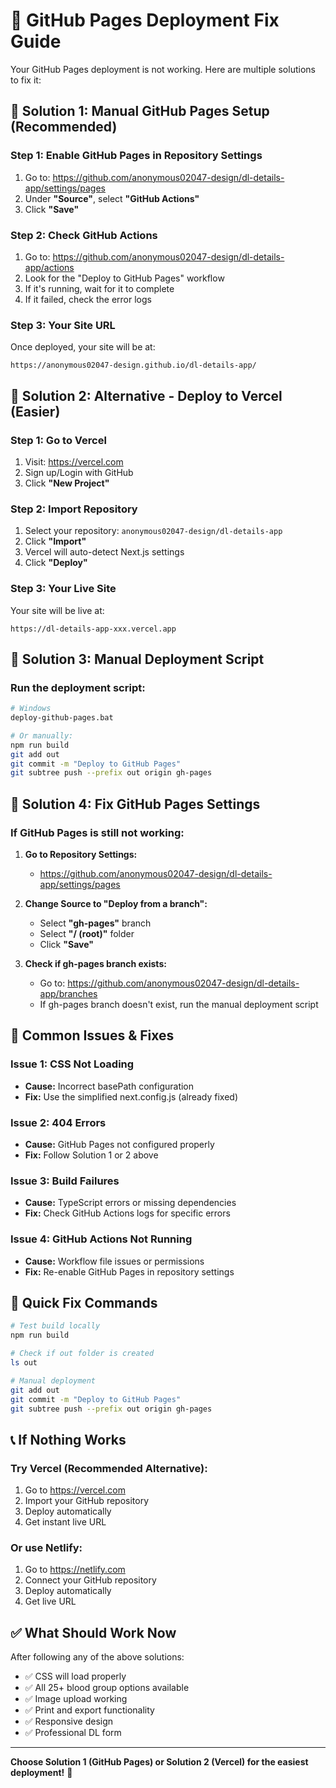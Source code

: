# 🚀 GitHub Pages Deployment Fix Guide

Your GitHub Pages deployment is not working. Here are multiple solutions to fix it:

## 🔧 **Solution 1: Manual GitHub Pages Setup (Recommended)**

### Step 1: Enable GitHub Pages in Repository Settings
1. Go to: https://github.com/anonymous02047-design/dl-details-app/settings/pages
2. Under **"Source"**, select **"GitHub Actions"**
3. Click **"Save"**

### Step 2: Check GitHub Actions
1. Go to: https://github.com/anonymous02047-design/dl-details-app/actions
2. Look for the "Deploy to GitHub Pages" workflow
3. If it's running, wait for it to complete
4. If it failed, check the error logs

### Step 3: Your Site URL
Once deployed, your site will be at:
```
https://anonymous02047-design.github.io/dl-details-app/
```

## 🔧 **Solution 2: Alternative - Deploy to Vercel (Easier)**

### Step 1: Go to Vercel
1. Visit: https://vercel.com
2. Sign up/Login with GitHub
3. Click **"New Project"**

### Step 2: Import Repository
1. Select your repository: `anonymous02047-design/dl-details-app`
2. Click **"Import"**
3. Vercel will auto-detect Next.js settings
4. Click **"Deploy"**

### Step 3: Your Live Site
Your site will be live at:
```
https://dl-details-app-xxx.vercel.app
```

## 🔧 **Solution 3: Manual Deployment Script**

### Run the deployment script:
```bash
# Windows
deploy-github-pages.bat

# Or manually:
npm run build
git add out
git commit -m "Deploy to GitHub Pages"
git subtree push --prefix out origin gh-pages
```

## 🔧 **Solution 4: Fix GitHub Pages Settings**

### If GitHub Pages is still not working:

1. **Go to Repository Settings:**
   - https://github.com/anonymous02047-design/dl-details-app/settings/pages

2. **Change Source to "Deploy from a branch":**
   - Select **"gh-pages"** branch
   - Select **"/ (root)"** folder
   - Click **"Save"**

3. **Check if gh-pages branch exists:**
   - Go to: https://github.com/anonymous02047-design/dl-details-app/branches
   - If gh-pages branch doesn't exist, run the manual deployment script

## 🚨 **Common Issues & Fixes**

### Issue 1: CSS Not Loading
- **Cause:** Incorrect basePath configuration
- **Fix:** Use the simplified next.config.js (already fixed)

### Issue 2: 404 Errors
- **Cause:** GitHub Pages not configured properly
- **Fix:** Follow Solution 1 or 2 above

### Issue 3: Build Failures
- **Cause:** TypeScript errors or missing dependencies
- **Fix:** Check GitHub Actions logs for specific errors

### Issue 4: GitHub Actions Not Running
- **Cause:** Workflow file issues or permissions
- **Fix:** Re-enable GitHub Pages in repository settings

## 🎯 **Quick Fix Commands**

```bash
# Test build locally
npm run build

# Check if out folder is created
ls out

# Manual deployment
git add out
git commit -m "Deploy to GitHub Pages"
git subtree push --prefix out origin gh-pages
```

## 📞 **If Nothing Works**

### Try Vercel (Recommended Alternative):
1. Go to https://vercel.com
2. Import your GitHub repository
3. Deploy automatically
4. Get instant live URL

### Or use Netlify:
1. Go to https://netlify.com
2. Connect your GitHub repository
3. Deploy automatically
4. Get live URL

## ✅ **What Should Work Now**

After following any of the above solutions:
- ✅ CSS will load properly
- ✅ All 25+ blood group options available
- ✅ Image upload working
- ✅ Print and export functionality
- ✅ Responsive design
- ✅ Professional DL form

---

**Choose Solution 1 (GitHub Pages) or Solution 2 (Vercel) for the easiest deployment!** 🚀
